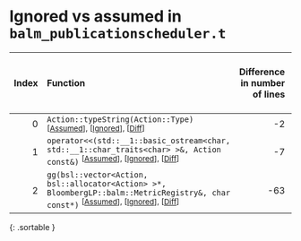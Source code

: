 # Ignored vs assumed in `balm_publicationscheduler.t`

<script src="../sorttable.js"></script>

|   Index | Function                                                                                                                                                                              |   Difference in number of lines |   Function size difference in bytes |   Number of lines in assumed build | Number of bytes in assumed build   |   Number of lines in ignored build | Number of bytes in ignored build   |
|--------:|:--------------------------------------------------------------------------------------------------------------------------------------------------------------------------------------|--------------------------------:|------------------------------------:|-----------------------------------:|:-----------------------------------|-----------------------------------:|:-----------------------------------|
|       0 | `Action::typeString(Action::Type)` <sup>\[[Assumed](0.assume.s)\], \[[Ignored](0.none.s)\], \[[Diff](0.diff.html)\]                                                                   |                              -2 |                                   0 |                                 32 | 4,220,144                          |                                 32 | 4,220,176                          |
|       1 | `operator<<(std::__1::basic_ostream<char, std::__1::char_traits<char> >&, Action const&)` <sup>\[[Assumed](1.assume.s)\], \[[Ignored](1.none.s)\], \[[Diff](1.diff.html)\]            |                              -7 |                                 -32 |                                192 | 4,219,952                          |                                224 | 4,219,952                          |
|       2 | `gg(bsl::vector<Action, bsl::allocator<Action> >*, BloombergLP::balm::MetricRegistry&, char const*)` <sup>\[[Assumed](2.assume.s)\], \[[Ignored](2.none.s)\], \[[Diff](2.diff.html)\] |                             -63 |                                -256 |                                592 | 4,227,472                          |                                848 | 4,227,504                          |
{: .sortable }
